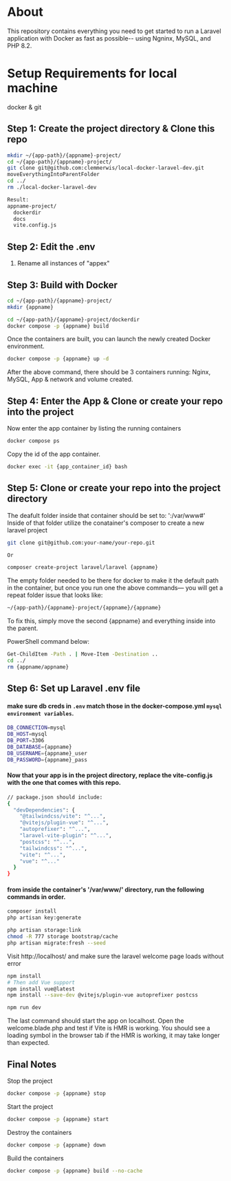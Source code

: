 # About
This repository contains everything you need to get started to run a 
Laravel application with Docker as fast as possible-- using Ngninx, MySQL, and PHP 8.2.

# Setup Requirements for local machine
docker & git

## Step 1: Create the project directory & Clone this repo
```sh
mkdir ~/{app-path}/{appname}-project/
cd ~/{app-path}/{appname}-project/
git clone git@github.com:clemmerwis/local-docker-laravel-dev.git
moveEverythingIntoParentFolder
cd ../
rm ./local-docker-laravel-dev

Result:
appname-project/
  dockerdir
  docs
  vite.config.js
```

## Step 2: Edit the .env
1. Rename all instances of "appex"

## Step 3: Build with Docker
```sh
cd ~/{app-path}/{appname}-project/
mkdir {appname}

cd ~/{app-path}/{appname}-project/dockerdir
docker compose -p {appname} build
```

Once the containers are built, you can launch the newly created Docker environment.

```sh
docker compose -p {appname} up -d
```

After the above command, there should be 3 containers running: Nginx, MySQL, App
& network and volume created.

## Step 4: Enter the App & Clone or create your repo into the project 
Now enter the app container by listing the running containers

```sh
docker compose ps
```

Copy the id of the app container.

```sh
docker exec -it {app_container_id} bash
```

## Step 5: Clone or create your repo into the project directory

The deafult folder inside that container should be set to: ':/var/www#'
Inside of that folder utilize the conatainer's composer to create a new laravel project

```sh
git clone git@github.com:your-name/your-repo.git

Or

composer create-project laravel/laravel {appname}
```

The empty folder needed to be there for docker to make it the default path in the container, but once you run one the above commands&mdash; you will get a repeat folder issue that looks like: 

```sh
~/{app-path}/{appname}-project/{appname}/{appname}
```
To fix this, simply move the second {appname} and everything inside into the parent.

PowerShell command below: 
```sh
Get-ChildItem -Path . | Move-Item -Destination ..
cd ../
rm {appname/appname}
```

## Step 6: Set up Laravel .env file
#### make sure db creds in `.env` match those in the docker-compose.yml `mysql environment variables`.
```sh
DB_CONNECTION=mysql
DB_HOST=mysql
DB_PORT=3306
DB_DATABASE={appname}
DB_USERNAME={appname}_user
DB_PASSWORD={appname}_pass
```

#### Now that your app is in the project directory, replace the vite-config.js with the one that comes with this repo.
```sh
// package.json should include:
{
  "devDependencies": {
    "@tailwindcss/vite": "^...",
    "@vitejs/plugin-vue": "^...",
    "autoprefixer": "^...",
    "laravel-vite-plugin": "^...",
    "postcss": "^...",
    "tailwindcss": "^...",
    "vite": "^...",
    "vue": "^..."
  }
}
```

#### from inside the container's '/var/www/' directory, run the following commands in order.
```sh
composer install
php artisan key:generate

php artisan storage:link
chmod -R 777 storage bootstrap/cache
php artisan migrate:fresh --seed
```

Visit http://localhost/ and make sure the laravel welcome page loads without error

```sh
npm install
# Then add Vue support
npm install vue@latest
npm install --save-dev @vitejs/plugin-vue autoprefixer postcss

npm run dev
```

The last command should start the app on localhost. Open the welcome.blade.php
and test if Vite is HMR is working. You should see a loading symbol in the browser tab if the HMR is working, it may take longer than expected.

## Final Notes
Stop the project

```sh
docker compose -p {appname} stop 
```

Start the project

```sh
docker compose -p {appname} start 
```

Destroy the containers

```sh
docker compose -p {appname} down 
```

Build the containers

```sh
docker compose -p {appname} build --no-cache
```